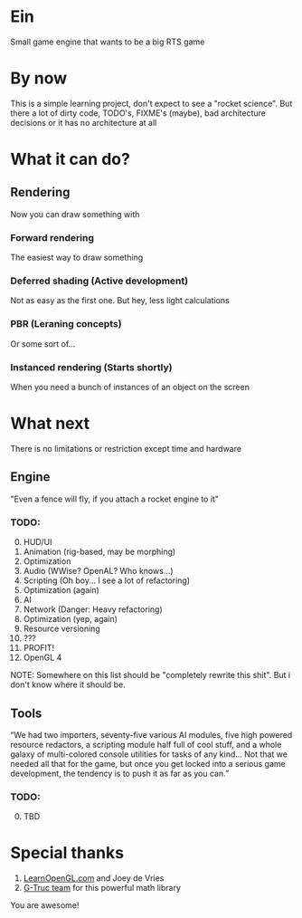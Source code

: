 # Ein
Small game engine that wants to be a big RTS game

# By now
This is a simple learning project, don't expect to see a "rocket science". But there a lot of dirty code, TODO's, FIXME's (maybe), bad architecture decisions or it has no architecture at all

# What it can do?
## Rendering
Now you can draw something with
### Forward rendering
The easiest way to draw something
### Deferred shading (Active development)
Not as easy as the first one. But hey, less light calculations
### PBR (Leraning concepts)
Or some sort of...
### Instanced rendering (Starts shortly)
When you need a bunch of instances of an object on the screen 

# What next 
There is no limitations or restriction except time and hardware
## Engine
"Even a fence will fly, if you attach a rocket engine to it"
### TODO:
0. HUD/UI
1. Animation (rig-based, may be morphing)
2. Optimization 
3. Audio (WWise? OpenAL? Who knows...)
4. Scripting (Oh boy... I see a lot of refactoring)
5. Optimization (again) 
6. AI
7. Network (Danger: Heavy refactoring)
8. Optimization (yep, again) 
9. Resource versioning
10. ???
11. PROFIT!
12. OpenGL 4

NOTE: Somewhere on this list should be "completely rewrite this shit". But i don't know where it should be.

## Tools
“We had two importers, seventy-five various AI modules, five high powered resource redactors, a scripting module half full of cool stuff, and a whole galaxy of multi-colored console utilities for tasks of any kind...
Not that we needed all that for the game, but once you get locked into a serious game development, the tendency is to push it as far as you can.”
### TODO:
0. TBD 

# Special thanks
1. [LearnOpenGL.com](https://learnopengl.com) and Joey de Vries
2. [G-Truc team](https://g-truc.net) for this powerful math library

You are awesome!

